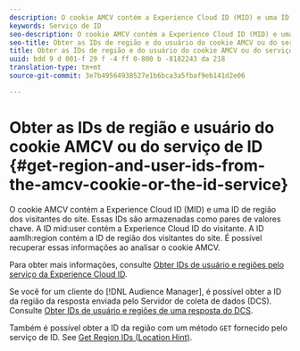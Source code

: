 ```yaml
---
description: O cookie AMCV contém a Experience Cloud ID (MID) e uma ID de região dos visitantes do site. Essas IDs são armazenadas como pares de valores chave. A ID de usuário mid contém a Experience Cloud ID do visitante. A ID aamlh contém a ID de região dos visitantes do site. É possível recuperar essas informações ao analisar o cookie AMCV.
keywords: Serviço de ID
seo-description: O cookie AMCV contém a Experience Cloud ID (MID) e uma ID de região dos visitantes do site. Essas IDs são armazenadas como pares de valores chave. A ID de usuário mid contém a Experience Cloud ID do visitante. A ID aamlh contém a ID de região dos visitantes do site. É possível recuperar essas informações ao analisar o cookie AMCV.
seo-title: Obter as IDs de região e do usuário do cookie AMCV ou do serviço de ID
title: Obter as IDs de região e do usuário do cookie AMCV ou do serviço de ID
uuid: bdd 9 d 001-f 29 f -4 ff 0-800 b -8182243 da 218
translation-type: tm+mt
source-git-commit: 3e7b49564938527e1b6bca3a5fbaf9eb141d2e06

---
```



# Obter as IDs de região e usuário do cookie AMCV ou do serviço de ID {#get-region-and-user-ids-from-the-amcv-cookie-or-the-id-service}

O cookie AMCV contém a Experience Cloud ID (MID) e uma ID de região dos visitantes do site. Essas IDs são armazenadas como pares de valores chave. A ID mid:user contém a Experience Cloud ID do visitante. A ID aamlh:region contém a ID de região dos visitantes do site. É possível recuperar essas informações ao analisar o cookie AMCV.

Para obter mais informações, consulte [Obter IDs de usuário e regiões pelo serviço da Experience Cloud ID](https://marketing.adobe.com/resources/help/en_US/aam/dcs-mcid-ids.html).

Se você for um cliente do [!DNL Audience Manager], é possível obter a ID da região da resposta enviada pelo Servidor de coleta de dados (DCS). Consulte [Obter IDs de usuário e regiões de uma resposta do DCS](https://marketing.adobe.com/resources/help/en_US/aam/dcs-aam-ids.html).

Também é possível obter a ID da região com um método `GET` fornecido pelo serviço de ID. See [Get Region IDs (Location Hint)](../library/get-set/getlocationhint.md#reference-a761030ff06c4439946bb56febf42d4c).
